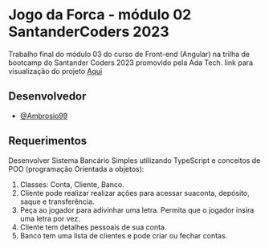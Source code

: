 # Jogo da Forca - módulo 02 SantanderCoders 2023

Trabalho final do módulo 03 do curso de Front-end (Angular) na trilha de bootcamp do Santander Coders 2023 promovido pela Ada Tech.
link para visualização do projeto [Aqui]()

## Desenvolvedor

- [@Ambrosio99](https://github.com/Ambrosio99)

## Requerimentos

Desenvolver Sistema Bancário Simples utilizando TypeScript e conceitos de POO (programação Orientada a objetos):

1. Classes: Conta, Cliente, Banco.
2. Cliente pode realizar realizar ações para acessar suaconta, depósito, saque e transferência.
3. Peça ao jogador para adivinhar uma letra. Permita que o jogador insira uma letra por vez.
4. Cliente tem detalhes pessoais de sua conta.
5. Banco tem uma lista de clientes e pode criar ou fechar contas.
